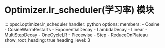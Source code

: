 # Optimizer.lr_scheduler(学习率) 模块

::: ppsci.optimizer.lr_scheduler
    handler: python
    options:
      members:
        - Cosine
        - CosineWarmRestarts
        - ExponentialDecay
        - LambdaDecay
        - Linear
        - MultiStepDecay
        - OneCycleLR
        - Piecewise
        - Step
        - ReduceOnPlateau
      show_root_heading: true
      heading_level: 3
